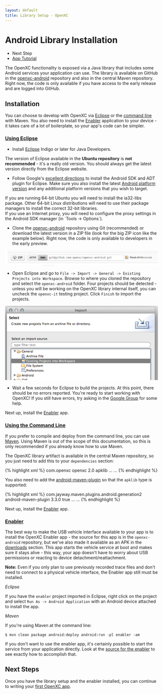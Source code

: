 ```yaml
---
layout: default
title: Library Setup - OpenXC
---
```


<div class="page-header">
    <h1>Android Library Installation</h1>
</div>

<div class="pull-right well">
    <ul class="nav nav-list">
        <li class="nav-header">Next Step</li>
        <li><a href="/getting-started/tutorial.html">
            App Tutorial <i class="icon-arrow-right"></i>
        </a></li>
    </p>
</div>

The OpenXC functionality is exposed via a Java library that includes some
Android services your application can use. The library is available on GitHub in
the [openxc-android][] repository and also in the central Maven repository.
Right now, the code is only available if you have access to the early release
and are logged into GitHub.

<div class="page-header">
    <h2>Installation</h2>
</div>

You can choose to develop with OpenXC via [Eclipse](#eclipse) or the [command
line](#cli) with Maven. You also need to install the [Enabler](#enabler)
application to your device - it takes care of a lot of boilerplate, so your
app's code can be simpler.

<div class="page-header">
    <h3><a name="eclipse" href="#eclipse">Using Eclipse</a></h3>
</div>

* Install [Eclipse](http://www.eclipse.org/downloads/) Indigo or later for Java
  Developers.

<div class="alert alert-error">
The version of Eclipse available in the <strong>Ubuntu repository</strong> is
<strong>not recommended</strong> - it's a really old version. You should always
get the latest version directly from the Eclipse website.
</div>

* Follow Google's [excellent
  directions](http://developer.android.com/sdk/index.html) to install the
  Android SDK and ADT plugin for Eclipse. Make sure you also install the latest
  [Android platform
  version](http://developer.android.com/sdk/installing/adding-packages.html) and
  any additional platform versions that you wish to target.

<div class="alert alert-error">
If you are running 64-bit Ubuntu you will need to install the ia32-libs package.
Other 64-bit Linux distributions will need to use their package managers to
install the correct 32-bit libraries.
</div>

<div class="alert alert-error">
If you use an Internet proxy, you will need to configure the proxy settings in
the Android SDK manager (in `Tools -> Options`).
</div>

* Clone the [openxc-android][] repository using Git (recommended) or download
  the latest version in a ZIP file (look for the big ZIP icon like the example
  below). Right now, the code is only available to developers in the early
  preview.

<a href="https://github.com/openxc/openxc-android">
<img src="/images/screenshots/github.png" />
</a>

* Open Eclipse and go to `File -> Import -> General -> Existing Projects into
  Workspace`. Browse to where you cloned the repository and select the
  `openxc-android` folder. Four projects should be detected - unless you will be
  working on the OpenXC library internal itself, you can uncheck the `openxc-it`
  testing project. Click `Finish` to import the projects.

![Importing a Project in Eclipse](/images/screenshots/eclipse-import.png)

* Wait a few seconds for Eclipse to build the projects. At this point, there
  should be no errors reported. You're ready to start working with OpenXC! If
  you still have errors, try asking in the [Google
  Group](/overview/discuss.html) for some help.

Next up, install the [Enabler](#enabler) app.

<div class="page-header">
    <h3><a name="cli" href="#cli">Using the Command Line</a></h3>
</div>

If you prefer to compile and deploy from the command line, you can use
[Maven](http://maven.apache.org/download.html). Using Maven is out of the scope
of this documentation, so this is only recommended if you already know how to
use Maven.

The OpenXC library artifact is available in the central Maven repository, so you
just need to add this to your `dependencies` section:

{% highlight xml %}
<dependencyManagement>
    <dependencies>
        <dependency>
            <groupId>com.openxc</groupId>
            <artifactId>openxc</artifactId>
            <version>2.0</version>
            <type>apklib</type>
        </dependency>
        ...
    </dependencies>
    ...
</dependencyManagement>
{% endhighlight %}

You also need to add the
[android-maven-plugin](http://code.google.com/p/maven-android-plugin/) so that
the `apklib` type is supported:

{% highlight xml %}
<build>
    <pluginManagement>
        <plugins>
            <plugin>
                <groupId>com.jayway.maven.plugins.android.generation2</groupId>
                <artifactId>android-maven-plugin</artifactId>
                <version>3.3.0</version>
                <extensions>true</extensions>
            </plugin>
        </plugins>
        ...
    </pluginManagement>
    ...
</build>
{% endhighlight %}

Next up, install the [Enabler](#enabler) app.

<div class="page-header">
    <h3><a name="enabler" href="#enabler">Enabler</a></h3>
</div>

The best way to make the USB vehicle interface available to your app is to
install the OpenXC Enabler app - the source for this app is in the
`openxc-android` repository, but we've also made it available as an APK in the
[downloads][] section. This app starts the vehicle service at boot and makes
sure it stays alive - this way, your app doesn't have to worry about USB
permissions or reacting to device detachment/reattachment.

<div class="alert alert-error">
<strong>Note:</strong> Even if you only plan to use previously recorded trace
files and don't need to connect to a physical vehicle interface, the Enabler app
still must be installed.
</div>

*Eclipse*

If you have the `enabler` project imported in Eclipse, right click on the
project and select `Run As -> Android Application` with an Android device
attached to install the app.

*Maven*

If you're using Maven at the command line:

    $ mvn clean package android:deploy android:run -pl enabler -am

If you don't want to use the enabler app, it's certainly possible to start the
service from your application directly. Look at the [source for the
enabler][enabler] to see exactly how to accomplish that.

<div class="page-header">
<h2>Next Steps</h2>
</div>

Once you have the library setup and the enabler installed, you can continue to
writing your [first OpenXC app](/getting-started/tutorial.html).

[downloads]: https://github.com/openxc/openxc-android/downloads
[enabler]: https://github.com/openxc/openxc-android/tree/master/enabler
[openxc-android]: https://github.com/openxc/openxc-android
